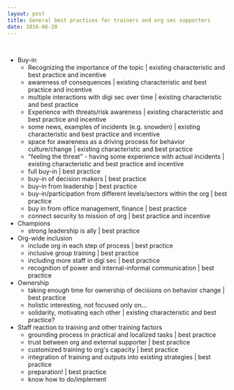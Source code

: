 ```yaml
---
layout: post
title: General best practices for trainers and org sec supporters
date: 2016-06-20
---
```


<body class="mceContentBody aui-theme-default wiki-content fullsize">
<p> </p> <ul><li>Buy-in<br class="atl-forced-newline"/><ul><li>Recognizing the importance of the topic | existing characteristic and best practice and incentive</li></ul><ul><li>awareness of consequences | existing characteristic and best practice and incentive</li></ul><ul><li>multiple interactions with digi sec over time | existing characteristic and best practice</li></ul><ul><li>Experience with threats/risk awareness | existing characteristic and best practice and incentive</li></ul><ul><li>some news, examples of incidents (e.g. snowden) | existing characteristic and best practice and incentive</li></ul><ul><li>space for awareness as a driving process for behavior culture/change | existing characteristic and best practice</li></ul><ul><li>"feeling the threat" - having some experience with actual incidents | existing characteristic and best practice and incentive</li></ul><ul><li>full buy-in | best practice</li></ul><ul><li>buy-in of decision makers | best practice</li></ul><ul><li>buy-in from leadership | best practice</li></ul><ul><li>buy-in/participation from different levels/sectors within the org | best practice</li></ul><ul><li>buy in from office management, finance | best practice</li></ul><ul><li>connect security to mission of org | best practice and incentive</li></ul></li><li>Champions<br class="atl-forced-newline"/><ul><li>strong leadership is ally | best practice</li></ul></li><li>Org-wide inclusion<br class="atl-forced-newline"/><ul><li>include org in each step of process | best practice</li></ul><ul><li>inclusive group training | best practice</li></ul><ul><li>including more staff in digi sec | best practice</li></ul><ul><li>recognition of power and internal-informal communication | best practice</li></ul></li><li>Ownership<br class="atl-forced-newline"/><ul><li>taking enough time for ownership of decisions on behavior change | best practice</li></ul><ul><li>holistic interesting, not focused only on...</li></ul><ul><li>solidarity, motivating each other | existing characteristic and best practice?</li></ul></li><li>Staff reaction to training and other training factors<br class="atl-forced-newline"/><ul><li>grounding process in practical and localized tasks | best practice</li></ul><ul><li>trust between org and external supporter | best practice</li></ul><ul><li>customized training to org's capacity | best practice</li></ul><ul><li>integration of training and outputs into existing strategies | best practice</li></ul><ul><li>preparation! | best practice</li></ul><ul><li>know how to do/implement</li></ul></li></ul>
<p> </p>
</body>